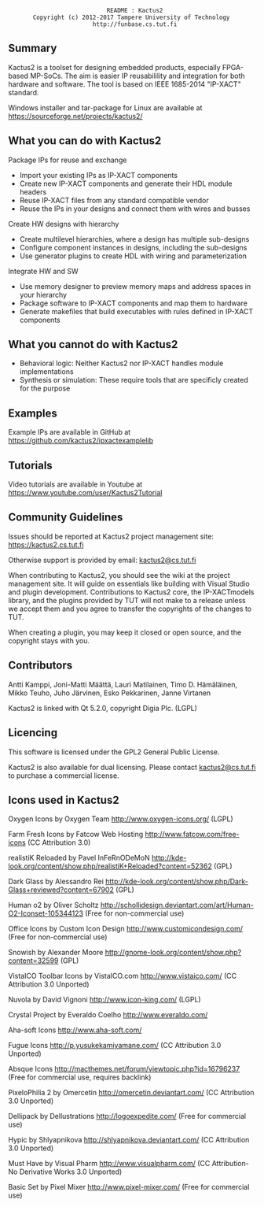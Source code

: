 
                                README : Kactus2
           Copyright (c) 2012-2017 Tampere University of Technology
                            http://funbase.cs.tut.fi

Summary
----------------------------------------------------

Kactus2 is a toolset for designing embedded products, especially FPGA-based
MP-SoCs. The aim is easier IP reusabilility and integration for both hardware and
software. The tool is based on IEEE 1685-2014 "IP-XACT" standard.

Windows installer and tar-package for Linux are available at https://sourceforge.net/projects/kactus2/

What you can do with Kactus2
----------------------------------------------------

Package IPs for reuse and exchange
 * Import your existing IPs as IP-XACT components
 * Create new IP-XACT components and generate their HDL module headers
 * Reuse IP-XACT files from any standard compatible vendor
 * Reuse the IPs in your designs and connect them with wires and busses

Create HW designs with hierarchy
 * Create multilevel hierarchies, where a design has multiple sub-designs
 * Configure component instances in designs, including the sub-designs
 * Use generator plugins to create HDL with wiring and parameterization

Integrate HW and SW
 * Use memory designer to preview memory maps and address spaces in your hierarchy
 * Package software to IP-XACT components and map them to hardware
 * Generate makefiles that build executables with rules defined in IP-XACT components
 
What you cannot do with Kactus2
----------------------------------------------------
 * Behavioral logic: Neither Kactus2 nor IP-XACT handles module implementations
 * Synthesis or simulation: These require tools that are specificly created for the purpose
 
Examples
----------------------------------------------------

Example IPs are available in GitHub at https://github.com/kactus2/ipxactexamplelib

Tutorials 
----------------------------------------------------

Video tutorials are available in Youtube at https://www.youtube.com/user/Kactus2Tutorial

Community Guidelines 
----------------------------------------------------

Issues should be reported at Kactus2 project management site: https://kactus2.cs.tut.fi

Otherwise support is provided by email: kactus2@cs.tut.fi

When contributing to Kactus2, you should see the wiki at the project management site.
It will guide on essentials like building with Visual Studio and plugin development.
Contributions to Kactus2 core, the IP-XACTmodels library, and the plugins provided by
TUT will not make to a release unless we accept them and you agree to transfer the
copyrights of the changes to TUT.

When creating a plugin, you may keep it closed or open source, and the copyright stays with you. 

Contributors
----------------------------------------------------

Antti Kamppi, Joni-Matti Määttä, Lauri Matilainen, Timo D. Hämäläinen,
Mikko Teuho, Juho Järvinen, Esko Pekkarinen, Janne Virtanen


Kactus2 is linked with Qt 5.2.0, copyright Digia Plc. (LGPL)

Licencing
----------------------------------------------------

This software is licensed under the GPL2 General Public License.

Kactus2 is also available for dual licensing. Please contact kactus2@cs.tut.fi
to purchase a commercial license.


Icons used in Kactus2
----------------------------------------------------

Oxygen Icons by Oxygen Team
http://www.oxygen-icons.org/ (LGPL)

Farm Fresh Icons by Fatcow Web Hosting
http://www.fatcow.com/free-icons (CC Attribution 3.0)

realistiK Reloaded by Pavel InFeRnODeMoN
http://kde-look.org/content/show.php/realistiK+Reloaded?content=52362 (GPL)

Dark Glass by Alessandro Rei
http://kde-look.org/content/show.php/Dark-Glass+reviewed?content=67902 (GPL)

Human o2 by Oliver Scholtz
http://schollidesign.deviantart.com/art/Human-O2-Iconset-105344123
(Free for non-commercial use)

Office Icons by Custom Icon Design
http://www.customicondesign.com/ (Free for non-commercial use)

Snowish by Alexander Moore
http://gnome-look.org/content/show.php?content=32599 (GPL)

VistaICO Toolbar Icons by VistaICO.com
http://www.vistaico.com/ (CC Attribution 3.0 Unported)

Nuvola by David Vignoni
http://www.icon-king.com/ (LGPL)

Crystal Project by Everaldo Coelho
http://www.everaldo.com/

Aha-soft Icons
http://www.aha-soft.com/

Fugue Icons
http://p.yusukekamiyamane.com/ (CC Attribution 3.0 Unported)

Absque Icons
http://macthemes.net/forum/viewtopic.php?id=16796237 (Free for commercial use, requires backlink)

PixeloPhilia 2 by Omercetin
http://omercetin.deviantart.com/ (CC Attribution 3.0 Unported)

Dellipack by Dellustrations
http://logoexpedite.com/ (Free for commercial use)

Hypic by Shlyapnikova
http://shlyapnikova.deviantart.com/ (CC Attribution 3.0 Unported)

Must Have by Visual Pharm
http://www.visualpharm.com/ (CC Attribution-No Derivative Works 3.0 Unported)

Basic Set by Pixel Mixer
http://www.pixel-mixer.com/ (Free for commercial use)
